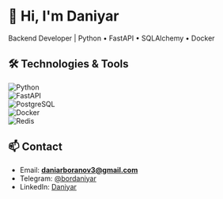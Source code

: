 # 👋 Hi, I'm Daniyar  
Backend Developer | Python • FastAPI • SQLAlchemy • Docker  

## 🛠 Technologies & Tools
![Python](https://img.shields.io/badge/Python-3776AB?style=for-the-badge&logo=python&logoColor=white)  
![FastAPI](https://img.shields.io/badge/FastAPI-009688?style=for-the-badge&logo=fastapi&logoColor=white)  
![PostgreSQL](https://img.shields.io/badge/PostgreSQL-316192?style=for-the-badge&logo=postgresql&logoColor=white)  
![Docker](https://img.shields.io/badge/Docker-2496ED?style=for-the-badge&logo=docker&logoColor=white)  
![Redis](https://img.shields.io/badge/Redis-DC382D?style=for-the-badge&logo=redis&logoColor=white)  

## 📫 Contact
- Email: **daniarboranov3@gmail.com**  
- Telegram: [@bordaniyar](https://t.me/bordaniyar)  
- LinkedIn: [Daniyar](http://linkedin.com/in/daniyar-boranov-857910374)  

<!--
**bdaniyar/bdaniyar** is a ✨ _special_ ✨ repository because its `README.md` (this file) appears on your GitHub profile.

Here are some ideas to get you started:

- 🔭 I’m currently working on ...
- 🌱 I’m currently learning ...
- 👯 I’m looking to collaborate on ...
- 🤔 I’m looking for help with ...
- 💬 Ask me about ...
- 📫 How to reach me: ...
- 😄 Pronouns: ...
- ⚡ Fun fact: ...
-->
